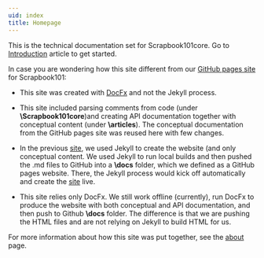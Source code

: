 ```yaml
---
uid: index
title: Homepage
---
```


This is the technical documentation set for Scrapbook101core. Go to [Introduction][intro] article to get started.

In case you are wondering how this site different from our [GitHub pages site][site1] for Scrapbook101:

* This site was created with [DocFx][docfx] and not the Jekyll process.

* This site included parsing comments from code (under **\Scrapbook101core**)and creating API documentation  together with conceptual content (under **\articles**). The conceptual documentation from the GitHub pages site was reused here with few changes. 

* In the previous [site][site1], we used Jekyll to create the website (and only conceptual content. We used Jekyll to run local builds and then pushed the .md files to GitHub into a **\docs** folder, which we defined as a GitHub pages website. There, the Jekyll process would kick off automatically and create the [site][site1] live.

* This site relies only DocFx. We still work offline (currently), run DocFx to produce the website with both conceptual and API documentation, and then push to Github **\docs** folder. The difference is that we are pushing the HTML files and are not relying on Jekyll to build HTML for us.

For more information about how this site was put together, see the [about][about] page.


[site1]: https://travelmarx.github.io/scrapbook101/
[about]: articles/about-this-site.md
[intro]: articles/index.md
[docfx]: https://dotnet.github.io/docfx/
